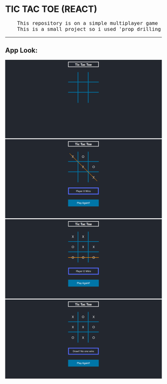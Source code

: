 <h1> TIC TAC TOE (REACT) </h1>

<pre style="font-size: 1rem">
    This repository is on a simple multiplayer game 'Tic-Tac-Toe'. I built this project using 'React'. The methodologies used here is hooks like 'useState' and 'useEffect', and 'Js sounds' is also used for clicking tiles of board and Game over sounds.
    This is a small project so i used 'prop drilling' but 'useContext' hook is recommended.
</pre>
-------------------------------------------------------------------------------------------
App Look:
--------
<img src="./TicTacToeApp.png"/>

<img src="./playerXWinState.png"/>

<img src="./playerOWinState.png"/>

<img src="./DrawState.png"/>

